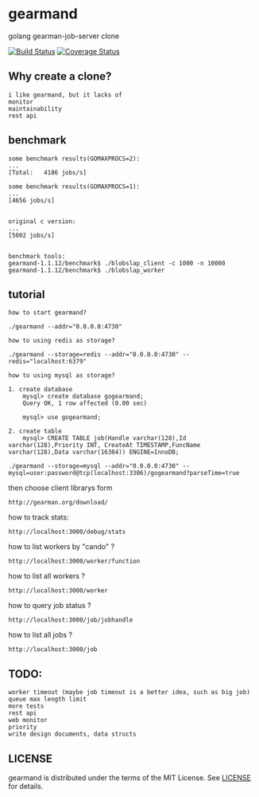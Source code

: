 gearmand
========

golang gearman-job-server clone


[![Build Status](https://drone.io/github.com/ngaut/gearmand/status.png)](https://drone.io/github.com/ngaut/gearmand/latest)
[![Coverage Status](https://coveralls.io/repos/ngaut/gearmand/badge.png?branch=master)](https://coveralls.io/r/ngaut/gearmand)


## Why create a clone?

	i like gearmand, but it lacks of 
	monitor 
	maintainability
	rest api


## benchmark
	some benchmark results(GOMAXPROCS=2):
	...
	[Total:   4186 jobs/s]
	
	some benchmark results(GOMAXPROCS=1):
	...
	[4656 jobs/s]


	original c version:
	...
	[5002 jobs/s]
	
	
	benchmark tools:
	gearmand-1.1.12/benchmark$ ./blobslap_client -c 1000 -n 10000
	gearmand-1.1.12/benchmark$ ./blobslap_worker

## tutorial
	how to start gearmand?

	./gearmand --addr="0.0.0.0:4730"
	
	how to using redis as storage?
	
	./gearmand --storage=redis --addr="0.0.0.0:4730" --redis="localhost:6379"
	
	how to using mysql as storage?

	1. create database
		mysql> create database gogearmand;
		Query OK, 1 row affected (0.00 sec)
		
		mysql> use gogearmand;
	
	2. create table
		mysql> CREATE TABLE job(Handle varchar(128),Id varchar(128),Priority INT, CreateAt TIMESTAMP,FuncName varchar(128),Data varchar(16384)) ENGINE=InnoDB;
	
	./gearmand --storage=mysql --addr="0.0.0.0:4730" --mysql=user:password@tcp(localhost:3306)/gogearmand?parseTime=true
	
then choose client librarys form

	http://gearman.org/download/


how to track stats:

	http://localhost:3000/debug/stats
	
how to list workers by "cando" ?

	http://localhost:3000/worker/function
	
how to list all workers ?

	http://localhost:3000/worker

how to query job status ?

	http://localhost:3000/job/jobhandle
	
how to list all jobs ?

	http://localhost:3000/job
		
	
## TODO:

	worker timeout (maybe job timeout is a better idea, such as big job)
	queue max length limit
	more tests
	rest api
	web monitor
	priority
	write design documents, data structs
	
## LICENSE

gearmand is distributed under the terms of the MIT License. See [LICENSE](https://github.com/coocood/jas/blob/master/LICENSE) for details.